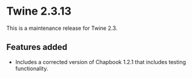 # Twine 2.3.13

This is a maintenance release for Twine 2.3.

## Features added

* Includes a corrected version of Chapbook 1.2.1 that includes testing functionality.
